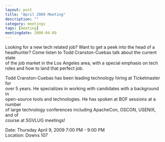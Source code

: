 ```yaml
---
layout: post
title: "April 2009 Meeting"
description: ""
category: meetings
tags: [meeting]
meetingdate: 2009-04-09
---
```


Looking for a new tech related job? Want to get a peek into the head of a      
headhunter? Come listen to Todd Cranston-Cuebas talk about the current state   
of the job market in the Los Angeles area, with a special emphasis on tech     
roles and how to land that perfect job.                                        
                                                                             
Todd Cranston-Cuebas has been leading technology hiring at Ticketmaster for    
over 5 years. He specializes in working with candidates with a background in   
open-source tools and technologies. He has spoken at BOF sessions at a number  
of large technology conferences including ApacheCon, OSCON, USENIX, and of     
course at SGVLUG meetings!                                                     
                                                                             
Date: Thursday April 9, 2009 7:00 PM - 9:00 PM                                   
Location: Downs 107                                         
